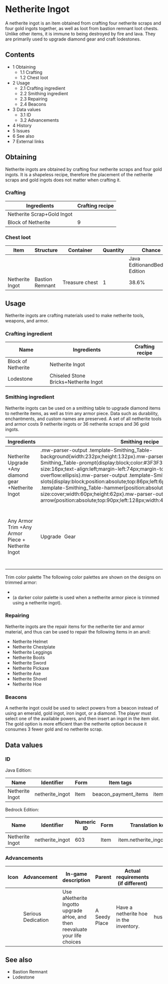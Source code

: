 # Netherite Ingot
A netherite ingot is an item obtained from crafting four netherite scraps and four gold ingots together, as well as loot from bastion remnant loot chests. Unlike other items, it is immune to being destroyed by fire and lava. They are primarily used to upgrade diamond gear and craft lodestones.

## Contents
- 1 Obtaining
	- 1.1 Crafting
	- 1.2 Chest loot
- 2 Usage
	- 2.1 Crafting ingredient
	- 2.2 Smithing ingredient
	- 2.3 Repairing
	- 2.4 Beacons
- 3 Data values
	- 3.1 ID
	- 3.2 Advancements
- 4 History
- 5 Issues
- 6 See also
- 7 External links

## Obtaining
Netherite ingots are obtained by crafting four netherite scraps and four gold ingots. It is a shapeless recipe, therefore the placement of the netherite scraps and gold ingots does not matter when crafting it.

### Crafting
| Ingredients                | Crafting recipe |
|----------------------------|-----------------|
| Netherite Scrap+Gold Ingot |                 |
| Block of Netherite         | 9               |

### Chest loot
| Item            | Structure       | Container      | Quantity | Chance                         |
|-----------------|-----------------|----------------|----------|--------------------------------|
|                 |                 |                |          | Java EditionandBedrock Edition |
| Netherite Ingot | Bastion Remnant | Treasure chest | 1        | 38.6%                          |

## Usage
Netherite ingots are crafting materials used to make netherite tools, weapons, and armor.

### Crafting ingredient
| Name               | Ingredients                           | Crafting recipe |
|--------------------|---------------------------------------|-----------------|
| Block of Netherite | Netherite Ingot                       |                 |
| Lodestone          | Chiseled Stone Bricks+Netherite Ingot |                 |

### Smithing ingredient
Netherite ingots can be used on a smithing table to upgrade diamond items to netherite items, as well as trim any armor piece. Data such as durability, enchantments, and custom names are preserved. A set of all netherite tools and armor costs 9 netherite ingots or 36 netherite scraps and 36 gold ingots.

| Ingredients                                          | Smithing recipe                                                                                                                                                                                                                                                                                                                                                                                                                                                                                                                                                                                                                                           | Description                                                                             |
|------------------------------------------------------|-----------------------------------------------------------------------------------------------------------------------------------------------------------------------------------------------------------------------------------------------------------------------------------------------------------------------------------------------------------------------------------------------------------------------------------------------------------------------------------------------------------------------------------------------------------------------------------------------------------------------------------------------------------|-----------------------------------------------------------------------------------------|
| Netherite Upgrade +Any diamond gear +Netherite Ingot | .mw-parser-output .template-Smithing_Table-background{width:232px;height:132px}.mw-parser-output .template-Smithing_Table-prompt{display:block;color:#3F3F3F;font-family:Minecraft;font-size:16px;text-align:left;margin-left:74px;margin-top:24px;overflow:hidden;text-overflow:ellipsis}.mw-parser-output .template-Smithing_Table-slots{display:block;position:absolute;top:86px;left:6px}.mw-parser-output .template-Smithing_Table-hammer{position:absolute;top:6px;left:6px;background-size:cover;width:60px;height:62px}.mw-parser-output .template-Smithing_Table-arrow{position:absolute;top:90px;left:128px;width:44px;height:30px}Upgrade Gear |                                                                                         |
| Any Armor Trim +Any Armor Piece + Netherite Ingot    | Upgrade Gear                                                                                                                                                                                                                                                                                                                                                                                                                                                                                                                                                                                                                                              | All armor types can be used in this recipe,a diamond chestplate is shown as an example. |

Trim color palette
The following color palettes are shown on the designs on trimmed armor:

- 
- (a darker color palette is used when a netherite armor piece is trimmed using a netherite ingot).

### Repairing
Netherite ingots are the repair items for the netherite tier and armor material, and thus can be used to repair the following items in an anvil:

- Netherite Helmet
- Netherite Chestplate
- Netherite Leggings
- Netherite Boots
- Netherite Sword
- Netherite Pickaxe
- Netherite Axe
- Netherite Shovel
- Netherite Hoe

### Beacons
A netherite ingot could be used to select powers from a beacon instead of using an emerald, gold ingot, iron ingot, or a diamond. The player must select one of the available powers, and then insert an ingot in the item slot. The gold option is more efficient than the netherite option because it consumes 3 fewer gold and no netherite scrap.

## Data values
### ID
Java Edition:

| Name            | Identifier      | Form | Item tags            | Translation key                |
|-----------------|-----------------|------|----------------------|--------------------------------|
| Netherite Ingot | netherite_ingot | Item | beacon_payment_items | item.minecraft.netherite_ingot |

Bedrock Edition:

| Name            | Identifier      | Numeric ID | Form | Translation key           |
|-----------------|-----------------|------------|------|---------------------------|
| Netherite Ingot | netherite_ingot | 603        | Item | item.netherite_ingot.name |

### Advancements
| Icon | Advancement        | In-game description                                                        | Parent        | Actual requirements (if different)     | Resource location              |
|------|--------------------|----------------------------------------------------------------------------|---------------|----------------------------------------|--------------------------------|
|      | Serious Dedication | Use aNetherite Ingotto upgrade aHoe, and then reevaluate your life choices | A Seedy Place | Have a netherite hoe in the inventory. | husbandry/obtain_netherite_hoe |

## See also
- Bastion Remnant
- Lodestone

